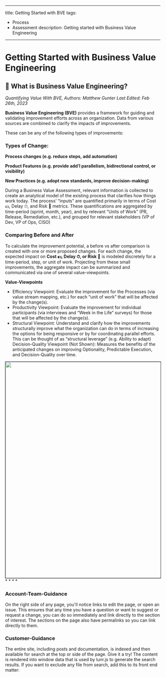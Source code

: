
---
title: Getting Started with BVE
tags: 
 - Process
 - Assessment
description: Getting started with Business Value Engineering
---


# Getting Started with Business Value Engineering

<style>
.indented img {
  border: 1px solid black; 
  width: 700px;
  height: 700px;
}
</style>

## 🔭 What is Business Value Engineering?
_Quantifying Value With BVE, Authors: Matthew Gunter_
_Last Edited: Feb 26th, 2023_

**Business Value Engineering (BVE)** provides a framework for guiding and validating improvement efforts across an organization. Data from various sources are combined to clarify the impacts of improvements.

These can be any of the following types of improvements:

### Types of Change:

**Process changes (e.g. reduce steps, add automation)**

**Product Features (e.g. provide add’l parallelism, bidirectional control, or visibility)**

**New Practices (e.g. adopt new standards, improve decision-making)**

During a Business Value Assessment, relevant information is collected to create an analytical model of the existing process that clarifies how things work today. The process’ “inputs” are quantified primarily in terms of Cost 💵, Delay ⏱, and Risk 🦺 metrics. These quantifications are aggregated by time-period (sprint, month, year), and by relevant “Units of Work” (PR, Release, Remediation, etc.), and grouped for relevant stakeholders (VP of Dev, VP of Ops, CISO)

### Comparing Before and After
To calculate the improvement potential, a before vs after comparison is created with one or more proposed changes. For each change, the expected impact on **Cost 💵, Delay ⏱, or Risk 🦺** is modeled discretely for a time-period, step, or unit of work.  Projecting from these small improvements, the aggregate impact can be summarized and communicated via one of several value-viewpoints.

**Value-Viewpoints**
- Efficiency Viewpoint: Evaluate the improvement for the Processes (via value stream mapping, etc.) for each “unit of work” that will be affected by the change(s).
- Productivity Viewpoint: Evaluate the improvement for individual participants (via interviews and “Week in the Life” surveys) for those that will be affected by the change(s).
- Structural Viewpoint: Understand and clarify how the improvements structurally improve what the organization can do in terms of increasing the options for being responsive or by for coordinating parallel efforts. This can be thought of as “structural leverage” (e.g. Ability to adapt)
Decision-Quality Viewpoint (Not Shown): Measures the benefits of the anticipated changes on improving Optionality, Predictable Execution, and Decision-Quality over time.

<span class="indented">
  <img src="/bve-knowledge-center/assets/img/business-value-viewpoints.png"> 
</span>
* * * *

### Account-Team-Guidance


On the right side of any page, you'll notice links to edit the page, or
open an issue. This ensures that any time you have a question or want to 
suggest or request a change, you can do so immediately and link directly
to the section of interest. The sections on the page also have permalinks so
you can link directly to them.

### Customer-Guidance

The entire site, including posts and documentation, is indexed and then available
for search at the top or side of the page. Give it a try! The content is rendered
into window data that is used by lunr.js to generate the search results.
If you want to exclude any file from search, add this to its front end matter:
